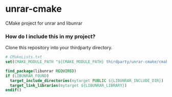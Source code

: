 # unrar-cmake
CMake project for unrar and libunrar

### How do I include this in my project?
Clone this repository into your thirdparty directory.

```cmake
# CMakeLists.txt
set(CMAKE_MODULE_PATH "${CMAKE_MODULE_PATH} thirdparty/unrar-cmake/cmake/modules")

find_package(libunrar REQUIRED)
if (LIBUNRAR_FOUND)
  target_include_directories(mytarget PUBLIC ${LIBUNRAR_INCLUDE_DIR})
  target_link_libraries(mytarget ${LIBUNRAR_LIBRARY})
endif()
```
